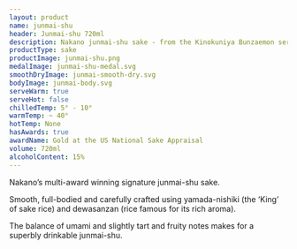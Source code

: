 ```yaml
---
layout: product
name: junmai-shu
header: Junmai-shu 720ml
description: Nakano junmai-shu sake - from the Kinokuniya Bunzaemon series.
productType: sake
productImage: junmai-shu.png
medalImage: junmai-shu-medal.svg
smoothDryImage: junmai-smooth-dry.svg
bodyImage: junmai-body.svg
serveWarm: true
serveHot: false
chilledTemp: 5° - 10°
warmTemp: ~ 40°
hotTemp: None
hasAwards: true
awardName: Gold at the US National Sake Appraisal
volume: 720ml
alcoholContent: 15%
---
```


Nakano’s multi-award winning signature junmai-shu sake.  

Smooth, full-bodied and carefully crafted using yamada-nishiki (the ‘King’ of sake rice) and dewasanzan (rice famous for its rich aroma).  

The balance of umami and slightly tart and fruity notes makes for a superbly drinkable junmai-shu.
